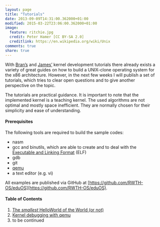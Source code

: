 ```yaml
---
layout: page
title: "Tutorials"
date: 2013-09-09T14:31:00.362000+01:00 
modified: 2015-03-22T23:06:00.362000+01:00
image:
  feature: ritchie.jpg
  credit: Peter Hamer [CC BY-SA 2.0]
  creditlink: https://en.wikipedia.org/wiki/Unix
comments: true
share: true
---
```


With [Bran’s](http://www.osdever.net/tutorials/view/brans-kernel-development-tutorial) and [James’](http://www.jamesmolloy.co.uk/tutorial_html/index.html) kernel development tutorials there already exists a variety of  great guides on how to build a UNIX-clone operating system for the x86 architecture.
However, in the next few weeks I will publish a set of tutorials, which tries to clear open questions and to give another perspective on the topic.

The tutorials are practical guidance.
It is important to note that the implemented kernel is a teaching kernel.
The used algorithms are not optimal and mostly space inefficient.
They are normally chosen for their simplicity and ease of understanding.

#### Prerequisites

The following tools are required to build the sample codes:

* nasm
* gcc and binutils, which are able to create and to deal with the [Executable and Linking Format](http://refspecs.linuxbase.org/elf/elf.pdf) (ELF)
* gdb
* git
* [qemu](http://www.qemu.org/)
* a text editor (e.g. vi)

All examples are published via GitHub at [https://github.com/RWTH-OS/eduOS](https://github.com/RWTH-OS/eduOS).

#### Table of Contents

1. [The *smallest* HelloWorld of the World (or not)](/tutorials/smallest-helloworld-of-the-world-or-not.html)
2. [Kernel debugging with qemu](/tutorials/kernel-debugging-with-qemu.html)
3. to be continued
